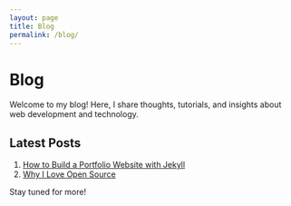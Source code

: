 ```yaml
---
layout: page
title: Blog
permalink: /blog/
---
```

# Blog

Welcome to my blog! Here, I share thoughts, tutorials, and insights about web development and technology.

## Latest Posts

1. [How to Build a Portfolio Website with Jekyll](https://yourusername.github.io/blog/how-to-build-portfolio-jekyll)
2. [Why I Love Open Source](https://yourusername.github.io/blog/why-i-love-open-source)

Stay tuned for more!
